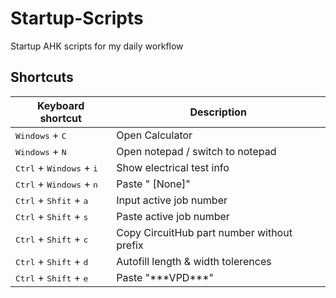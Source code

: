 # Startup-Scripts
Startup AHK scripts for my daily workflow

## Shortcuts
| Keyboard shortcut | Description |
| ----------------- | ------------|
| <kbd>Windows</kbd> + <kbd>C</kbd> | Open Calculator |
| <kbd>Windows</kbd> + <kbd>N</kbd> | Open notepad / switch to notepad |
| <kbd>Ctrl</kbd> + <kbd>Windows</kbd> + <kbd>i</kbd> | Show electrical test info |
| <kbd>Ctrl</kbd> + <kbd>Windows</kbd> + <kbd>n</kbd> | Paste " [None]" |
| <kbd>Ctrl</kbd> + <kbd>Shfit</kbd> + <kbd>a</kbd> | Input active job number |
| <kbd>Ctrl</kbd> + <kbd>Shift</kbd> + <kbd>s</kbd> | Paste active job number |
| <kbd>Ctrl</kbd> + <kbd>Shift</kbd> + <kbd>c</kbd> | Copy CircuitHub part number without prefix |
| <kbd>Ctrl</kbd> + <kbd>Shift</kbd> + <kbd>d</kbd> | Autofill length & width tolerences |
| <kbd>Ctrl</kbd> + <kbd>Shift</kbd> + <kbd>e</kbd> | Paste "\*\*\*VPD\*\*\*" |
